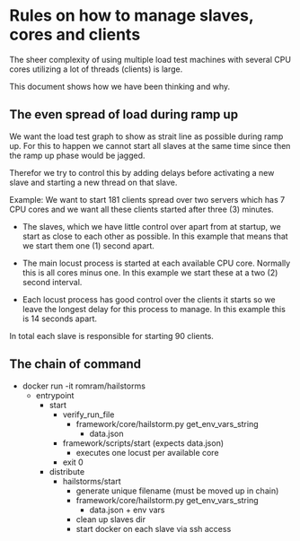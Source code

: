 




# Rules on how to manage slaves, cores and clients

The sheer complexity of using multiple load test machines with several CPU cores utilizing a lot of threads (clients) is large.

This document shows how we have been thinking and why.




## The even spread of load during ramp up

We want the load test graph to show as strait line as possible during ramp up.
For this to happen we cannot start all slaves at the same time since then the ramp up phase would be jagged.

Therefor we try to control this by adding delays before activating a new slave and starting a new thread on that slave.

Example: We want to start 181 clients spread over two servers which has 7 CPU cores and we want all these clients started after three (3) minutes.

* The slaves, which we have little control over apart from at startup, we start as close to each other as possible.
    In this example that means that we start them one (1) second apart.

* The main locust process is started at each available CPU core. Normally this is all cores minus one.
  In this example we start these at a two (2) second interval.

* Each locust process has good control over the clients it starts so we leave the longest delay for this process to manage.
  In this example this is 14 seconds apart.
 
In total each slave is responsible for starting 90 clients.




## The chain of command

- docker run -it romram/hailstorms
    - entrypoint
        - start
            - verify_run_file
                - framework/core/hailstorm.py get_env_vars_string
                    - data.json
            - framework/scripts/start (expects data.json)
                - executes one locust per available core
            - exit 0
        - distribute
            - hailstorms/start
                - generate unique filename (must be moved up in chain)
                - framework/core/hailstorm.py get_env_vars_string
                    - data.json + env vars
                - clean up slaves dir
                - start docker on each slave via ssh access
